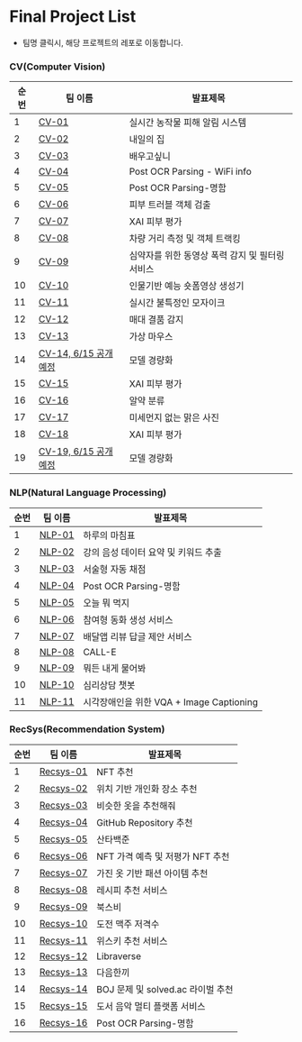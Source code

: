 # Final Project List


* 팀명 클릭시, 해당 프로젝트의 레포로 이동합니다.

### CV(Computer Vision)

순번|팀 이름| 발표제목
----|----|----
1|[CV-01](https://github.com/boostcampaitech3/final-project-level3-cv-01)|실시간 농작물 피해 알림 시스템
2|[CV-02](https://github.com/boostcampaitech3/final-project-level3-cv-02)|내일의 집
3|[CV-03](https://github.com/boostcampaitech3/final-project-level3-cv-03)|배우고싶니
4|[CV-04](https://github.com/boostcampaitech3/final-project-level3-cv-04)|Post OCR Parsing - WiFi info
5|[CV-05](https://github.com/boostcampaitech3/final-project-level3-cv-05)|Post OCR Parsing-명함
6|[CV-06](https://github.com/boostcampaitech3/final-project-level3-cv-06)|피부 트러블 객체 검출
7|[CV-07](https://github.com/boostcampaitech3/final-project-level3-cv-07)|XAI 피부 평가
8|[CV-08](https://github.com/boostcampaitech3/final-project-level3-cv-08)|차량 거리 측정 및 객체 트랙킹
9|[CV-09](https://github.com/boostcampaitech3/final-project-level3-cv-09)|심약자를 위한 동영상 폭력 감지 및 필터링 서비스
10|[CV-10](https://github.com/boostcampaitech3/final-project-level3-cv-10)|인물기반 예능 숏폼영상 생성기
11|[CV-11](https://github.com/boostcampaitech3/final-project-level3-cv-11)|실시간 불특정인 모자이크
12|[CV-12](https://github.com/boostcampaitech3/final-project-level3-cv-12)|매대 결품 감지
13|[CV-13](https://github.com/boostcampaitech3/final-project-level3-cv-13)|가상 마우스
14|[CV-14, 6/15 공개 예정](https://github.com/boostcampaitech3/final-project-level3-cv-14)|모델 경량화
15|[CV-15](https://github.com/boostcampaitech3/final-project-level3-cv-15)|XAI 피부 평가
16|[CV-16](https://github.com/boostcampaitech3/final-project-level3-cv-16)|알약 분류
17|[CV-17](https://github.com/boostcampaitech3/final-project-level3-cv-17)|미세먼지 없는 맑은 사진
18|[CV-18](https://github.com/boostcampaitech3/final-project-level3-cv-18)|XAI 피부 평가
19|[CV-19, 6/15 공개 예정](https://github.com/boostcampaitech3/final-project-level3-cv-19)|모델 경량화


### NLP(Natural Language Processing)

순번|팀 이름| 발표제목
----|----|----
1|[NLP-01](https://github.com/boostcampaitech3/final-project-level3-nlp-01)|하루의 마침표
2|[NLP-02](https://github.com/boostcampaitech3/final-project-level3-nlp-02)|강의 음성 데이터 요약 및 키워드 추출
3|[NLP-03](https://github.com/boostcampaitech3/final-project-level3-nlp-03)|서술형 자동 채점
4|[NLP-04](https://github.com/boostcampaitech3/final-project-level3-nlp-04)|Post OCR Parsing-명함
5|[NLP-05](https://github.com/boostcampaitech3/final-project-level3-nlp-05)|오늘 뭐 먹지
6|[NLP-06](https://github.com/boostcampaitech3/final-project-level3-nlp-06)|참여형 동화 생성 서비스
7|[NLP-07](https://github.com/boostcampaitech3/final-project-level3-nlp-07)|배달앱 리뷰 답글 제안 서비스
8|[NLP-08](https://github.com/boostcampaitech3/final-project-level3-nlp-08)|CALL-E
9|[NLP-09](https://github.com/boostcampaitech3/final-project-level3-nlp-09)|뭐든 내게 물어봐
10|[NLP-10](https://github.com/boostcampaitech3/final-project-level3-nlp-10)|심리상담 챗봇
11|[NLP-11](https://github.com/boostcampaitech3/final-project-level3-nlp-11)|시각장애인을 위한 VQA + Image Captioning

### RecSys(Recommendation System)

순번|팀 이름| 발표제목
----|----|----
1|[Recsys-01](https://github.com/boostcampaitech3/final-project-level3-recsys-01)|NFT 추천 
2|[Recsys-02](https://github.com/boostcampaitech3/final-project-level3-recsys-02)|위치 기반 개인화 장소 추천
3|[Recsys-03](https://github.com/boostcampaitech3/final-project-level3-recsys-03)|비슷한 옷을 추천해줘
4|[Recsys-04](https://github.com/boostcampaitech3/final-project-level3-recsys-04)|GitHub Repository 추천
5|[Recsys-05](https://github.com/boostcampaitech3/final-project-level3-recsys-05)|산타백준
6|[Recsys-06](https://github.com/boostcampaitech3/final-project-level3-recsys-06)|NFT 가격 예측 및 저평가 NFT 추천
7|[Recsys-07](https://github.com/boostcampaitech3/final-project-level3-recsys-07)|가진 옷 기반 패션 아이템 추천
8|[Recsys-08](https://github.com/boostcampaitech3/final-project-level3-recsys-08)|레시피 추천 서비스
9|[Recsys-09](https://github.com/boostcampaitech3/final-project-level3-recsys-09)|북스비
10|[Recsys-10](https://github.com/boostcampaitech3/final-project-level3-recsys-10)|도전 맥주 저격수
11|[Recsys-11](https://github.com/boostcampaitech3/level3-product-serving-level3-recsys-11)|위스키 추천 서비스
12|[Recsys-12](https://github.com/boostcampaitech3/final-project-level3-recsys-12)|Libraverse
13|[Recsys-13](https://github.com/boostcampaitech3/final-project-level3-recsys-13)|다음한끼
14|[Recsys-14](https://github.com/boostcampaitech3/final-project-level3-recsys-14)|BOJ 문제 및 solved.ac 라이벌 추천
15|[Recsys-15](https://github.com/boostcampaitech3/level3-product-serving-level3-recsys-15)|도서 음악 멀티 플랫폼 서비스
16|[Recsys-16](https://github.com/boostcampaitech3/final-project-level3-recsys-16)|Post OCR Parsing-명함
